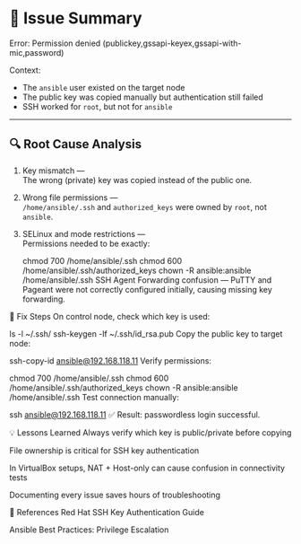 # 🚨 Issue Summary

Error:
Permission denied (publickey,gssapi-keyex,gssapi-with-mic,password)


Context:
- The `ansible` user existed on the target node
- The public key was copied manually but authentication still failed
- SSH worked for `root`, but not for `ansible`

---

## 🔍 Root Cause Analysis

1. Key mismatch —  
   The wrong (private) key was copied instead of the public one.

2. Wrong file permissions —  
   `/home/ansible/.ssh` and `authorized_keys` were owned by `root`, not `ansible`.

3. SELinux and mode restrictions —  
   Permissions needed to be exactly:
   
   chmod 700 /home/ansible/.ssh
   chmod 600 /home/ansible/.ssh/authorized_keys
   chown -R ansible:ansible /home/ansible/.ssh
SSH Agent Forwarding confusion —
PuTTY and Pageant were not correctly configured initially, causing missing key forwarding.

🧭 Fix Steps
On control node, check which key is used:


ls -l ~/.ssh/
ssh-keygen -lf ~/.ssh/id_rsa.pub
Copy the public key to target node:


ssh-copy-id ansible@192.168.118.11
Verify permissions:



chmod 700 /home/ansible/.ssh
chmod 600 /home/ansible/.ssh/authorized_keys
chown -R ansible:ansible /home/ansible/.ssh
Test connection manually:



ssh ansible@192.168.118.11
✅ Result: passwordless login successful.

💡 Lessons Learned
Always verify which key is public/private before copying

File ownership is critical for SSH key authentication

In VirtualBox setups, NAT + Host-only can cause confusion in connectivity tests

Documenting every issue saves hours of troubleshooting

🧾 References
Red Hat SSH Key Authentication Guide

Ansible Best Practices: Privilege Escalation
